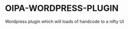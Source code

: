 OIPA-WORDPRESS-PLUGIN
=====================

Wordpress plugin which will loads of handcode to a nifty UI